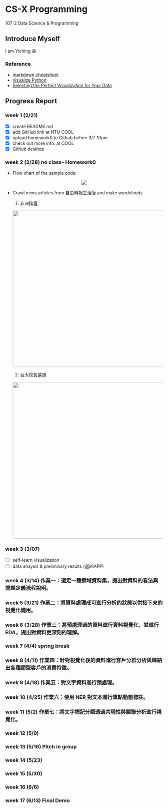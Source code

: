 # CS-X Programming
107-2 Data Science & Programming

## Introduce Myself 
I am Yiching :smiley: 

### Reference
- [markdown cheatsheet](https://github.com/adam-p/markdown-here/wiki/Markdown-Cheatsheet)
- [visualize Python](http://pythontutor.com/visualize.html?fbclid=IwAR2q1rmTpHAJmxUOhD_p00Wm4HTITX7EGCxy-o7U_pns0liWl0sEx7cODtc#mode=edit)
- [Selecting the Perfect Visualization for Your Data](https://www.techprevue.com/decision-tree-perfect-visualisation-data/)

## Progress Report 

### week 1 (2/21)
- [x] create README.md 
- [x] add GitHub link at NTU COOL
- [x] upload homework0 to Github before 3/7 10pm
- [x] check out more info. at COOL
- [x] Github desktop

### week 2 (2/28) no class- Homework0

- Flow chart of the sample code: 
<p align="center">
   <img src="https://github.com/yichingchan1013/myGithub/blob/master/hw0/flowchart_SampleCode.png">
</p>

- Crawl news articles from 自由時報生活版 and make wordclouds

   1. 非洲豬瘟
   <p align="center">
      <img src="https://github.com/yichingchan1013/myGithub/blob/master/hw0/pig_cloud.png" width="500">
   </p>
 
   2. 台大校長遴選
   <p align="center">
      <img src="https://github.com/yichingchan1013/myGithub/blob/master/hw0/ntu_president_cloud.png" width="500">
   </p>
  
### week 3 (3/07)
- [ ] self-learn visualization 
- [ ] data anaysis & preliminary results (選91APP)

### week 4 (3/14) 作業一：選定一種領域資料集，提出對資料的看法與問題定義流程說明。  
### week 5 (3/21) 作業二：將資料處理成可進行分析的狀態以供接下來的視覺化備用。  
### week 6 (3/28) 作業三：將預處理過的資料進行資料視覺化，並進行 EDA，提出對資料更深刻的理解。  
### week 7 (4/4) spring break
### week 8 (4/11) 作業四：針對視覺化後的資料進行客戶分群分析與歸納出各種類型客戶的消費特徵。  
### week 9 (4/18) 作業五：對文字資料進行預處理。  
### week 10 (4/25) 作業六：使用 NER 對文本進行重點動態標註。  
### week 11 (5/2) 作業七：將文字標記分類透過共現性與關聯分析進行視覺化。  
### week 12 (5/9)
### week 13 (5/16) Pitch in group
### week 14 (5/23)
### week 15 (5/30)
### week 16 (6/6)
### week 17 (6/13) Final Demo


